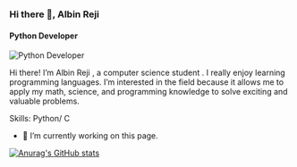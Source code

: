 ### Hi there 👋, Albin Reji
#### Python Developer
![Python Developer](https://www.canva.com/design/DAFiroKn4UA/bO4e40c0kTofwODZP9PCXw/view?utm_content=DAFiroKn4UA&utm_campaign=designshare&utm_medium=link&utm_source=publishsharelink&mode=preview)

Hi there! I’m Albin Reji , a computer science student . I really enjoy learning programming languages. I’m interested in the field because it allows me to apply my math, science, and programming knowledge to solve exciting and valuable problems.

Skills: Python/ C

- 🔭 I’m currently working on this page. 


[![Anurag's GitHub stats](https://github-readme-stats.vercel.app/api?username=Albin-Reji)](https://github.com/anuraghazra/github-readme-stats)

